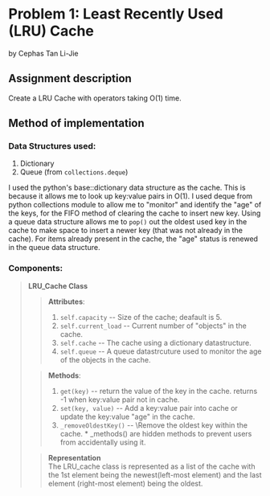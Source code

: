 # Problem 1: Least Recently Used (LRU) Cache
by Cephas Tan Li-Jie
## Assignment description
Create a LRU Cache with operators taking O(1) time.

## Method of implementation
### Data Structures used:
1. Dictionary
2. Queue (from `collections.deque`) 

I used the python's base::dictionary data structure as the cache. 
This is because it allows me to look up key:value pairs in O(1).
I used deque from python collections module to allow me to "monitor" and identify 
the "age" of the keys, for the FIFO method of clearing the cache to insert new key. 
Using a queue data structure allows me to `pop()` out the oldest used key in the cache to
make space to insert a newer key (that was not already in the cache). For items already
present in the cache, the "age" status is renewed in the queue data structure.

### Components:
>**LRU_Cache Class**
>> **Attributes**:
>> 1. `self.capacity` -- Size of the cache; deafault is 5.
>> 2. `self.current_load` -- Current number of "objects" in the cache.
>> 3. `self.cache` -- The cache using a dictionary datastructure.
>> 4. `self.queue` -- A queue datastrcuture used to monitor the age of the objects in the cache.
> 
>> **Methods**:
>> 1. `get(key)` -- return the value of the key in the cache. returns -1 when key:value pair not in cache.
>> 1. `set(key, value)` -- Add a key:value pair into cache or update the key:value "age" in the cache.
>> 1. `_removeOldestKey()` -- \Remove the oldest key within the cache.
>> \* _methods() are hidden methods to prevent users from accidentally using it.
> 
>> **Representation** \
>> The LRU_cache class is represented as a list of the cache with the 1st element being the newest(left-most element) 
>> and the last element (right-most element) being the oldest.

   



